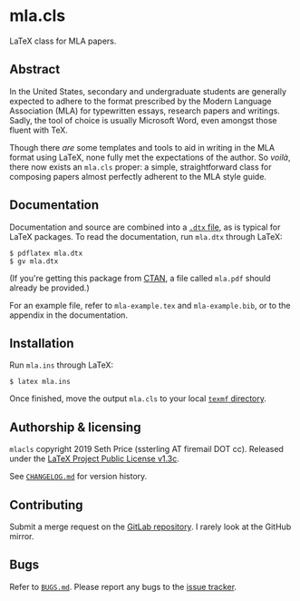 mla.cls
=======

LaTeX class for MLA papers.

Abstract
--------

In the United States, secondary and undergraduate students
are generally expected to adhere to the format prescribed by
the Modern Language Association (MLA) for typewritten essays,
research papers and writings.
Sadly, the tool of choice is usually Microsoft Word,
even amongst those fluent with TeX.

Though there *are* some templates and tools to aid in writing
in the MLA format using LaTeX, none fully met the expectations
of the author.
So *voilà*, there now exists an `mla.cls` proper:
a simple, straightforward class for composing papers almost
perfectly adherent to the MLA style guide.

Documentation
-------------

Documentation and source are combined into a
[`.dtx` file](https://texfaq.org/FAQ-dtx),
as is typical for LaTeX packages.
To read the documentation, run `mla.dtx` through LaTeX:
```console
$ pdflatex mla.dtx
$ gv mla.dtx
```
(If you're getting this package from [CTAN](https://ctan.org/pkg/mlacls),
a file called `mla.pdf` should already be provided.)

For an example file, refer to `mla-example.tex` and `mla-example.bib`,
or to the appendix in the documentation.

Installation
------------

Run `mla.ins` through LaTeX:
```console
$ latex mla.ins
```
Once finished, move the output `mla.cls` to your local
[`texmf` directory](https://texfaq.org/FAQ-privinst).

Authorship & licensing
----------------------

`mlacls` copyright 2019 Seth Price (ssterling AT firemail DOT cc).
Released under the
[LaTeX Project Public License v1.3c](https://www.latex-project.org/lppl/lppl-1-3c/).

See [`CHANGELOG.md`](./CHANGELOG.md) for version history.

Contributing
------------

Submit a merge request on the
[GitLab repository](https://gitlab.com/ssterling/mlacls/).
I rarely look at the GitHub mirror.

Bugs
----

Refer to [`BUGS.md`](./BUGS.md).
Please report any bugs to the
[issue tracker](https://gitlab.com/ssterling/mlacls/issues).
